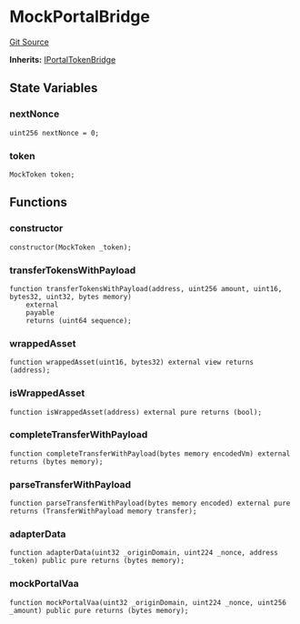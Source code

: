 # MockPortalBridge
[Git Source](https://github.com/hyperlane-xyz/hyperlane-monorepo/blob/60f321f452052881dce4e22999022e11fc117456/contracts/mock/MockPortalBridge.sol)

**Inherits:**
[IPortalTokenBridge](/contracts/middleware/liquidity-layer/interfaces/portal/IPortalTokenBridge.sol/interface.IPortalTokenBridge.md)


## State Variables
### nextNonce

```solidity
uint256 nextNonce = 0;
```


### token

```solidity
MockToken token;
```


## Functions
### constructor


```solidity
constructor(MockToken _token);
```

### transferTokensWithPayload


```solidity
function transferTokensWithPayload(address, uint256 amount, uint16, bytes32, uint32, bytes memory)
    external
    payable
    returns (uint64 sequence);
```

### wrappedAsset


```solidity
function wrappedAsset(uint16, bytes32) external view returns (address);
```

### isWrappedAsset


```solidity
function isWrappedAsset(address) external pure returns (bool);
```

### completeTransferWithPayload


```solidity
function completeTransferWithPayload(bytes memory encodedVm) external returns (bytes memory);
```

### parseTransferWithPayload


```solidity
function parseTransferWithPayload(bytes memory encoded) external pure returns (TransferWithPayload memory transfer);
```

### adapterData


```solidity
function adapterData(uint32 _originDomain, uint224 _nonce, address _token) public pure returns (bytes memory);
```

### mockPortalVaa


```solidity
function mockPortalVaa(uint32 _originDomain, uint224 _nonce, uint256 _amount) public pure returns (bytes memory);
```

